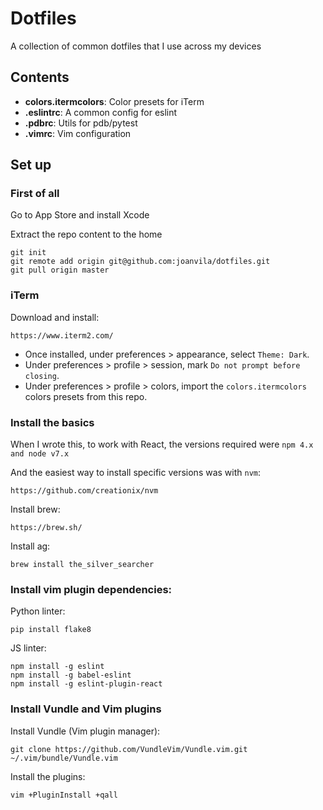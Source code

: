 # Dotfiles

A collection of common dotfiles that I use across my devices

## Contents

- **colors.itermcolors**: Color presets for iTerm
- **.eslintrc**: A common config for eslint
- **.pdbrc**: Utils for pdb/pytest
- **.vimrc**: Vim configuration

## Set up

### First of all

Go to App Store and install Xcode

Extract the repo content to the home

```
git init
git remote add origin git@github.com:joanvila/dotfiles.git
git pull origin master
```

### iTerm

Download and install:

```
https://www.iterm2.com/
```

- Once installed, under preferences > appearance, select `Theme: Dark`.
- Under preferences > profile > session, mark `Do not prompt before closing`.
- Under preferences > profile > colors, import the `colors.itermcolors` colors presets from this repo.

### Install the basics

When I wrote this, to work with React, the versions required were `npm 4.x and node v7.x`

And the easiest way to install specific versions was with `nvm`:

```
https://github.com/creationix/nvm
```

Install brew:

```
https://brew.sh/
```

Install ag:

```
brew install the_silver_searcher
```

### Install vim plugin dependencies:

Python linter:

```
pip install flake8
```

JS linter:

```
npm install -g eslint
npm install -g babel-eslint
npm install -g eslint-plugin-react
```

### Install Vundle and Vim plugins

Install Vundle (Vim plugin manager):

```
git clone https://github.com/VundleVim/Vundle.vim.git ~/.vim/bundle/Vundle.vim
```

Install the plugins:

```
vim +PluginInstall +qall
```

